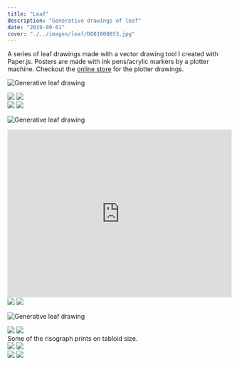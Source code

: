 ```yaml
---
title: "Leaf"
description: "Generative drawings of leaf"
date: "2019-09-01"
cover: "./../images/leaf/DO01000853.jpg"
---
```

<div class="text">
A series of leaf drawings made with a vector drawing tool I created with Paper.js. Posters are made with ink pens/acrylic markers by a plotter machine. Checkout the <a href="http://store.yuinchien.com" href="_blank">online store</a> for the plotter drawings.
</div>

![Generative leaf drawing](./../images/leaf/cover-2.jpg)

<div class="row two">
  <img src="./../images/leaf/00.png" />
  <img src="./../images/leaf/01.png" />
</div>

<div class="row two">
  <img src="./../images/leaf/02.jpg" />
  <img src="./../images/leaf/03.jpg" />
</div>

![Generative leaf drawing](./../images/leaf/L1000437.jpg)

<!-- <div class="row two">
  <img src="./../images/leaf/L1000417-4.jpg" />
  <img src="./../images/leaf/MVIMG_20190824_095319.jpg" />
</div> -->

<div class="video"><div style="padding:74.9% 0 0 0;position:relative;"><iframe src="https://player.vimeo.com/video/390640751?title=0&byline=0&portrait=0" style="position:absolute;top:0;left:0;width:100%;height:100%;" frameborder="0" allow="autoplay; fullscreen" allowfullscreen></iframe></div><script src="https://player.vimeo.com/api/player.js"></script></div>

<div class="row two">
  <img src="./../images/leaf/L1000307.jpg" />
  <img src="./../images/leaf/DO01000925.jpeg" />
</div>

![Generative leaf drawing](./../images/leaf/DO01000853.jpg)

<div class="row two">
  <img src="./../images/leaf/DO01000867.JPG" />
  <img src="./../images/leaf/DO01000863.JPG" />
</div>

<div class="text">
Some of the risograph prints on tabloid size.
</div>

<div class="row two">
  <img src="./../images/leaf/L1010006-2.jpg" />
  <img src="./../images/leaf/L1010002-2.jpg" />
</div>

<div class="row two">
  <img src="./../images/leaf/L1000952-2.jpg" />
  <img src="./../images/leaf/L1000941-2.jpg" />
</div>
